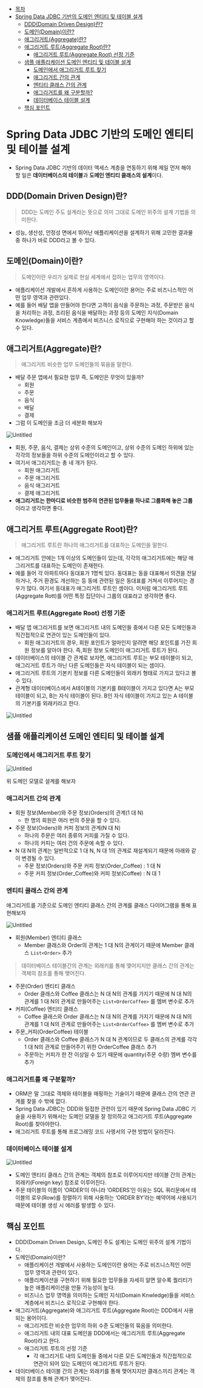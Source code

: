 * [목차](#목차)
* [Spring Data JDBC 기반의 도메인 엔티티 및 테이블 설계](#spring-data-jdbc-기반의-도메인-엔티티-및-테이블-설계)
    + [DDD(Domain Driven Design)란?](#ddddomain-driven-design란)
    + [도메인(Domain)이란?](#도메인domain이란)
    * [애그리거트(Aggregate)란?](#애그리거트aggregate란)
    * [애그리거트 루트(Aggregate Root)란?](#애그리거트-루트aggregate-root란)
        * [애그리거트 루트(Aggregate Root) 선정 기준](#애그리거트-루트aggregate-root-선정-기준)
    * [샘플 애플리케이션 도메인 엔티티 및 테이블 설계](#샘플-애플리케이션-도메인-엔티티-및-테이블-설계)
        * [도메인에서 애그리거트 루트 찾기](#도메인에서-애그리거트-루트-찾기)
        * [애그리거트 간의 관계](#애그리거트-간의-관계)
        * [엔티티 클래스 간의 관계](#엔티티-클래스-간의-관계)
        * [애그리거트를 왜 구분할까?](#애그리거트를-왜-구분할까)
        * [데이터베이스 테이블 설계](#데이터베이스-테이블-설계)
    * [핵심 포인트](#핵심-포인트)

# Spring Data JDBC 기반의 도메인 엔티티 및 테이블 설계

- Spring Data JDBC 기반의 데이터 액세스 계층을 연동하기 위해 제일 먼저 해야 할 일은 **데이터베이스의 테이블**과 **도메인 엔티티 클래스의 설계**이다.

## DDD(Domain Driven Design)란?

> DDD는 도메인 주도 설계라는 뜻으로 의미 그대로 도메인 위주의 설계 기법을 의미한다.
> 
- 성능, 생산성, 안정성 면에서 뛰어난 애플리케이션을 설계하기 위해 고민한 결과물 중 하나가 바로 DDD라고 볼 수 있다.

## 도메인(Domain)이란?

> 도메인이란 우리가 실제로 현실 세계에서 접하는 업무의 영역이다.
> 
- 애플리케이션 개발에서 흔하게 사용하는 도메인이란 용어는 주로 비즈니스적인 어떤 업무 영역과 관련있다.
- 예를 들어 배달 앱을 만들어야 한다면 고객이 음식을 주문하는 과정, 주문받은 음식을 처리하는 과정, 조리된 음식을 배달하는 과정 등의 도메인 지식(Domain Knowledge)들을 서비스 계층에서 비즈니스 로직으로 구현해야 하는 것이라고 할 수 있다.

## 애그리거트(Aggregate)란?

> 애그리거트 비슷한 업무 도메인들의 묶음을 말한다.
> 
- 배달 주문 앱에서 필요한 업무 즉, 도메인은 무엇이 있을까?
    - 회원
    - 주문
    - 음식
    - 배달
    - 결제
- 그럼 이 도메인을 조금 더 세분화 해보자

![Untitled](https://s3.us-west-2.amazonaws.com/secure.notion-static.com/93ef21fc-6236-4340-acd9-87703d5ad008/Untitled.png?X-Amz-Algorithm=AWS4-HMAC-SHA256&X-Amz-Content-Sha256=UNSIGNED-PAYLOAD&X-Amz-Credential=AKIAT73L2G45EIPT3X45%2F20221028%2Fus-west-2%2Fs3%2Faws4_request&X-Amz-Date=20221028T060059Z&X-Amz-Expires=86400&X-Amz-Signature=e4af07c9293e57fdaddf29222cfe5bca10575b3ade405a155edae90e4491121e&X-Amz-SignedHeaders=host&response-content-disposition=filename%3D%22Untitled.png%22&x-id=GetObject)

- 회원, 주문, 음식, 결제는 상위 수준의 도메인이고, 상위 수준의 도메인 하위에 있는 각각의 정보들을 하위 수준의 도메인이라고 할 수 있다.
- 여기서 애그리거트는 총 네 개가 된다.
    - 회원 애그리거트
    - 주문 애그리거트
    - 음식 애그리거트
    - 결제 애그리거트
- **애그리거트는 한마디로 비슷한 범주의 연관된 업무들을 하나로 그룹화해 놓은 그룹**이라고 생각하면 좋다.

## 애그리거트 루트(Aggregate Root)란?

> 애그리거트 루트란 하나의 애그리거트를 대표하는 도메인을 말한다.
> 
- 애그리거트 안에는 1개 이상의 도메인들이 있는데, 각각의 애그리거트에는 해당 애그리거트를 대표하는 도메인이 존재한다.
- 예를 들어 각 아파트마다 동대표가 1명씩 있다. 동대표는 동을 대표해서 의견을 전달하거나, 주거 환경도 개선하는 등 동에 관련된 일은 동대표를 거쳐서 이루어지는 경우가 많다. 여기서 동대표가 애그리거트 루트인 셈이다. 이처럼 애그리거트 루트(Aggregate Rott)를 어떤 특정 집단이나 그룹의 대표라고 생각하면 좋다.

### 애그리거트 루트(Aggregate Root) 선정 기준

- 배달 앱 애그리거트를 보면 애그리거트 내의 도메인들 중에서 다른 모든 도메인들과 직간접적으로 연관이 있는 도메인들이 있다.
    - 회원 애그리거트의 경우, 회원 포인트가 얼마인지 알려면 해당 포인트를 가진 회원 정보를 알아야 한다. 즉,회원 정보 도메인이 애그리거트 루트가 된다.
- 데이터베이스의 테이블 간 관계로 보자면, 애그리거트 루트는 부모 테이블이 되고, 애그리거트 루트가 아닌 다른 도메인들은 자식 테이블이 되는 셈이다.
- 애그리거트 루트의 기본키 정보를 다른 도메인들이 외래키 형태로 가지고 있다고 볼 수 있다.
- 관계형 데이터베이스에서 A테이블의 기본키를 B테이블이 가지고 있다면 A는 부모 테이블이 되고, B는 자식 테이블이 된다. B인 자식 테이블이 가지고 있는 A 테이블의 기본키를 외래키라고 한다.

![Untitled](https://s3.us-west-2.amazonaws.com/secure.notion-static.com/cf9c36ba-735c-4996-958c-5c2f644e3975/Untitled.png?X-Amz-Algorithm=AWS4-HMAC-SHA256&X-Amz-Content-Sha256=UNSIGNED-PAYLOAD&X-Amz-Credential=AKIAT73L2G45EIPT3X45%2F20221028%2Fus-west-2%2Fs3%2Faws4_request&X-Amz-Date=20221028T060111Z&X-Amz-Expires=86400&X-Amz-Signature=dc8a4b1696d946b5ee543d97d131081888bd45eb41289bf6fea93485769c746f&X-Amz-SignedHeaders=host&response-content-disposition=filename%3D%22Untitled.png%22&x-id=GetObject)

## 샘플 애플리케이션 도메인 엔티티 및 테이블 설계

### 도메인에서 애그리거트 루트 찾기

![Untitled](https://s3.us-west-2.amazonaws.com/secure.notion-static.com/6cb1ba65-457d-4402-97fb-169466808529/Untitled.png?X-Amz-Algorithm=AWS4-HMAC-SHA256&X-Amz-Content-Sha256=UNSIGNED-PAYLOAD&X-Amz-Credential=AKIAT73L2G45EIPT3X45%2F20221028%2Fus-west-2%2Fs3%2Faws4_request&X-Amz-Date=20221028T060147Z&X-Amz-Expires=86400&X-Amz-Signature=74825bf0ff84ae9618dad5b49d72b25cedc0772331cf2a0a09ac9eb2ec5994ab&X-Amz-SignedHeaders=host&response-content-disposition=filename%3D%22Untitled.png%22&x-id=GetObject)

위 도메인 모델로 설계를 해보자

### 애그리거트 간의 관계

- 회원 정보(Member)와 주문 정보(Orders)의 관계(1 대 N)
    - 한 명의 회원은 여러 번의 주문을 할 수 있다.
- 주문 정보(Orders)와 커피 정보의 관계(N 대 N)
    - 하나의 주문은 여러 종류의 커피를 가질 수 있다.
    - 하나의 커피는 여러 건의 주문에 속할 수 있다.
- N 대 N의 관계는 일반적으로 1 대 N, N 대 1의 관계로 재설계되기 때문에 아래와 같이 변경될 수 있다.
    - 주문 정보(Orders)와 주문 커피 정보(Order_Coffee) : 1 대 N
    - 주문 커피 정보(Order_Coffee)와 커피 정보(Coffee) : N 대 1

### 엔티티 클래스 간의 관계

애그리거트를 기준으로 도메인 엔티티 클래스 간의 관계를 클래스 다이어그램을 통해 표현해보자

![Untitled](https://s3.us-west-2.amazonaws.com/secure.notion-static.com/80275dde-355a-4d0a-bf65-06acf0084afd/Untitled.png?X-Amz-Algorithm=AWS4-HMAC-SHA256&X-Amz-Content-Sha256=UNSIGNED-PAYLOAD&X-Amz-Credential=AKIAT73L2G45EIPT3X45%2F20221028%2Fus-west-2%2Fs3%2Faws4_request&X-Amz-Date=20221028T060158Z&X-Amz-Expires=86400&X-Amz-Signature=c278fbea44dc6bedca27aa71eed2a6895207485978c1cd42f048d3679f68ef07&X-Amz-SignedHeaders=host&response-content-disposition=filename%3D%22Untitled.png%22&x-id=GetObject)

- 회원(Member) 엔티티 클래스
    - Member 클래스와 Order의 관계는 1 대 N의 관계이기 때문에 Member 클래스 `List<Order>` 추가

> 데이터베이스 테이블간의 관계는 외래키를 통해 맺어지지만 클래스 간의 관계는 객체의 참조를 통해 맺어진다.
> 
- 주문(Order) 엔티티 클래스
    - Order 클래스와 Coffee 클래스는 N 대 N의 관계를 가지기 때문에 N 대 N의 관계를 1 대 N의 관계로 만들어주는 `List<OrderCoffee>` 를 멤버 변수로 추가
- 커피(Coffee) 엔티티 클래스
    - Coffee 클래스와 Order 클래스는 N 대 N의 관계를 가지기 때문에 N 대 N의 관계를 1 대 N의 관계로 만들어주는 `List<OrderCoffee>` 를 멤버 변수로 추가
- 주문_커피(OrderCoffee) 테이블
    - Order 클래스와 Coffee 클래스가 N 대 N 관계이므로 두 클래스의 관계를 각각 1 대 N의 관계로 만들어주기 위한 OrderCoffee 클래스 추가
    - 주문하는 커피가 한 잔 이상일 수 있기 때문에 quantity(주문 수량) 멤버 변수를 추가

### 애그리거트를 왜 구분할까?

- ORM은 말 그대로 객체와 테이블을 매핑하는 기술이기 때문에 클래스 간의 연관 관계를 찾을 수 밖에 없다.
- Spring Data JDBC는 DDD와 밀접한 관련이 있기 때문에 Spring Data JDBC 기술을 사용하기 위해서는 도메인 모델을 잘 정의하고 애그리거트 루트(Aggregate Root)를 찾아야한다.
- 애그리거트 루트를 통해 프로그래밍 코드 사엥서의 구현 방법이 달라진다.

### 데이터베이스 테이블 설계

![Untitled](https://s3.us-west-2.amazonaws.com/secure.notion-static.com/59ea4f0a-2cf4-4f7e-9eef-bf418a1713d6/Untitled.png?X-Amz-Algorithm=AWS4-HMAC-SHA256&X-Amz-Content-Sha256=UNSIGNED-PAYLOAD&X-Amz-Credential=AKIAT73L2G45EIPT3X45%2F20221028%2Fus-west-2%2Fs3%2Faws4_request&X-Amz-Date=20221028T060212Z&X-Amz-Expires=86400&X-Amz-Signature=8bca9a6c76efad8f8fee47eaba3278feaddd464711ce4844871b2d91142fcce7&X-Amz-SignedHeaders=host&response-content-disposition=filename%3D%22Untitled.png%22&x-id=GetObject)

- 도메인 엔티티 클래스 간의 관계는 객체의 참조로 이루어지지만 테이블 간의 관계는 외래키(Foreign key) 참조로 이루어진다.
- 주문 테이블의 이름이 ‘ORDER’이 아니라 ‘ORDERS’인 이유는 SQL 쿼리문에서 테이블의 로우(Row)를 정렬하기 위해 사용하는 ‘ORDER BY’라는 예약어에 사용되기 때문에 테이블 생성 시 에러를 발생할 수 있다.

## 핵심 포인트

- DDD(Domain Driven Design, 도메인 주도 설계)는 도메인 위주의 설계 기법이다.
- 도메인(Domain)이란?
    - 애플리케이션 개발에서 사용하는 도메인이란 용어는 주로 비즈니스적인 어떤 업무 영역과 관련이 있다.
    - 애플리케이션을 구현하기 위해 필요한 업무들을 자세히 알면 알수록 퀄리티가 높은 애플리케이션을 만들 가능성이 높다.
    - 비즈니스 업무 영역을 의미하는 도메인 지식(Domain Knwledge)들을 서비스 계층에서 비즈니스 로직으로 구현해야 한다.
- 애그리거트(Aggregate)와 애그리거트 루트(Aggregate Root)는 DDD에서 사용되는 용어이다.
    - 애그리거트란 비슷한 업무의 하위 수준 도메인들의 묶음을 의미한다.
    - 애그리거트 내의 대표 도메인을 DDD에서는 애그리거트 루트(Aggregate Root)라고 한다.
    - 애그리거트 루트의 선정 기준
        - 각 애그리거트 내의 도메인들 중에서 다른 모든 도메인들과 직간접적으로 연관이 되어 있는 도메인이 애그리거트 루트가 된다.
- 데이터베이스 테이블 간의 관계는 외래키를 통해 맺어지지만 클래스끼리 관계는 객체의 참조를 통해 관계가 맺어진다.
